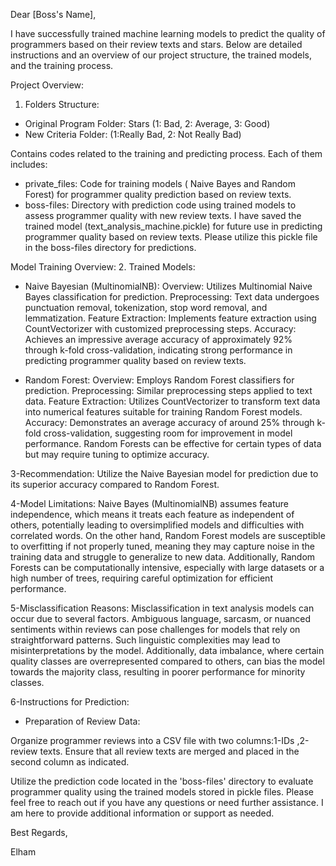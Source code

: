 Dear [Boss's Name],

I have successfully trained machine learning models to predict the quality of programmers based on their review texts and stars. Below are detailed instructions and an overview of our project structure, the trained models, and the training process.

Project Overview:
1. Folders Structure:

* Original Program Folder: Stars (1: Bad, 2: Average, 3: Good)
* New Criteria Folder: (1:Really Bad, 2: Not Really Bad)
  
Contains codes related to the training and predicting process.
Each of them includes:
* private_files: Code for training models ( Naive Bayes and Random Forest) for programmer quality prediction based on review texts.
* boss-files: Directory with prediction code using trained models to assess programmer quality with new review texts. I have saved the trained model (text_analysis_machine.pickle) for future use in predicting programmer quality based on review texts. Please utilize this pickle file in the boss-files directory for predictions.

Model Training Overview:
2. Trained Models:

* Naive Bayesian (MultinomialNB):
Overview: Utilizes Multinomial Naive Bayes classification for prediction.
Preprocessing: Text data undergoes punctuation removal, tokenization, stop word removal, and lemmatization.
Feature Extraction: Implements feature extraction using CountVectorizer with customized preprocessing steps.
Accuracy:  Achieves an impressive average accuracy of approximately 92% through k-fold cross-validation, indicating strong performance in predicting programmer quality based on review texts.

* Random Forest:
Overview: Employs Random Forest classifiers for prediction.
Preprocessing: Similar preprocessing steps applied to text data.
Feature Extraction: Utilizes CountVectorizer to transform text data into numerical features suitable for training Random Forest models.
Accuracy:  Demonstrates an average accuracy of around 25% through k-fold cross-validation, suggesting room for improvement in model performance. Random Forests can be effective for certain types of data but may require tuning to optimize accuracy.

3-Recommendation:
Utilize the Naive Bayesian model for prediction due to its superior accuracy compared to Random Forest.

4-Model Limitations:
Naive Bayes (MultinomialNB) assumes feature independence, which means it treats each feature as independent of others, potentially leading to oversimplified models and difficulties with correlated words. On the other hand, Random Forest models are susceptible to overfitting if not properly tuned, meaning they may capture noise in the training data and struggle to generalize to new data. Additionally, Random Forests can be computationally intensive, especially with large datasets or a high number of trees, requiring careful optimization for efficient performance.

5-Misclassification Reasons:
Misclassification in text analysis models can occur due to several factors. Ambiguous language, sarcasm, or nuanced sentiments within reviews can pose challenges for models that rely on straightforward patterns. Such linguistic complexities may lead to misinterpretations by the model. Additionally, data imbalance, where certain quality classes are overrepresented compared to others, can bias the model towards the majority class, resulting in poorer performance for minority classes.

6-Instructions for Prediction:
* Preparation of Review Data:

Organize programmer reviews into a CSV file with two columns:1-IDs ,2-review texts.
Ensure that all review texts are merged and placed in the second column as indicated.

Utilize the prediction code located in the 'boss-files' directory to evaluate programmer quality using the trained models stored in pickle files.
Please feel free to reach out if you have any questions or need further assistance. I am here to provide additional information or support as needed.

Best Regards,

Elham
